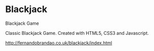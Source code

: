 # Blackjack
Blackjack Game

Classic Blackjack Game.
Created with HTML5, CSS3 and Javascript.

http://fernandobrandao.co.uk/blackjack/index.html
